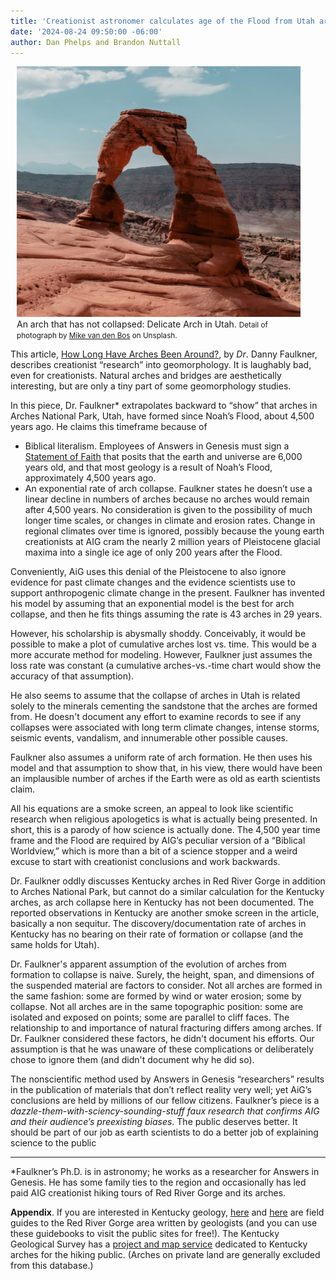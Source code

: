 ```yaml
---
title: 'Creationist astronomer calculates age of the Flood from Utah arch collapse'
date: '2024-08-24 09:50:00 -06:00'
author: Dan Phelps and Brandon Nuttall
---
```


<figure class="on-the-left-side" style="margin-top: 10px; margin-right: 40px; margin-bottom: 10px; margin-left: 10px;">
<img src="/uploads/2024/Van_Den_Bos_Arch_Detail_600.jpg" alt="Delicate Arch"/>
<figcaption>An arch that has not collapsed: Delicate Arch in Utah. <small>Detail of photograph by <a href="https://unsplash.com/photos/person-in-black-jacket-and-blue-denim-jeans-sitting-on-brown-rock-formation-during-daytime-uDKqTcWDc6U">Mike van den Bos</a> on Unsplash.</small>
</figcaption>
</figure>

This article, <a href="https://answersingenesis.org/geology/how-long-have-arches-been-around/">How Long Have Arches Been Around?</a>, by <i>Dr</i>. Danny Faulkner, describes creationist “research” into geomorphology. It is laughably bad, even for creationists. Natural arches and bridges are aesthetically interesting, but are only a tiny part of some geomorphology studies. 

In this piece, Dr. Faulkner* extrapolates backward to “show” that arches in Arches National Park, Utah, have formed since Noah’s Flood, about 4,500 years ago. He claims this timeframe because of 

<ul><li>Biblical literalism. Employees of Answers in Genesis must sign a <a href="https://answersingenesis.org/about/faith/">Statement of Faith</a> that posits that the earth and universe are 6,000 years old, and that most geology is a result of Noah’s Flood, approximately 4,500 years ago. </li>

<li>An exponential rate of arch collapse.  Faulkner states he doesn’t use a linear decline in numbers of arches because no arches would remain after 4,500 years. No consideration is given to the possibility of much longer time scales, or changes in climate and erosion rates. Change in regional climates over time is ignored, possibly because the young earth creationists at AIG cram the nearly 2 million years of Pleistocene glacial maxima into a single ice age of only 200 years after the Flood. </li></ul>

<!--more-->

Conveniently, AiG uses this denial of the Pleistocene to also ignore evidence for past climate changes and the evidence scientists use to support anthropogenic climate change in the present. Faulkner has invented his model by assuming that an exponential model is the best for arch collapse, and then he fits things assuming the rate is 43 arches in 29 years. 

However, his scholarship is abysmally shoddy. Conceivably, it would be possible to make a plot of cumulative arches lost vs. time. This would be a more accurate method for modeling. However, Faulkner just assumes the loss rate was constant (a cumulative arches-vs.-time chart would show the accuracy of that assumption). 

He also seems to assume that the collapse of arches in Utah is related solely to the minerals cementing the sandstone that the arches are formed from. He doesn't document any effort to examine records to see if any collapses were associated with long term climate changes, intense storms, seismic events, vandalism, and innumerable other possible causes. 

Faulkner also assumes a uniform rate of arch formation. He then uses his model and that assumption to show that, in his view, there would have been an implausible number of arches if the Earth were as old as earth scientists claim. 

All his equations are a smoke screen, an appeal to look like scientific research when religious apologetics is what is actually being presented. In short, this is a parody of how science is actually done. The 4,500 year time frame and the Flood are required by AIG’s  peculiar version of a “Biblical Worldview,” which is more than a bit of a science stopper and a weird excuse to start with creationist conclusions and work backwards.

Dr. Faulkner oddly discusses Kentucky arches in Red River Gorge in addition to Arches National Park, but cannot do a similar calculation for the Kentucky arches, as arch collapse here in Kentucky has not been documented. The reported observations in Kentucky are another smoke screen in the article, basically a non sequitur. The discovery/documentation rate of arches in Kentucky has no bearing on their rate of formation or collapse (and the same holds for Utah). 

Dr. Faulkner's apparent assumption of the evolution of arches from formation to collapse is naive. Surely, the height, span, and dimensions of the suspended material are factors to consider. Not all arches are formed in the same fashion: some are formed by wind or water erosion; some by collapse. Not all arches are in the same topographic position: some are isolated and exposed on points; some are parallel to cliff faces. The relationship to and importance of natural fracturing differs among arches. If Dr. Faulkner considered these factors, he didn't document his efforts. Our assumption is that he was unaware of these complications or deliberately chose to ignore them (and didn't document why he did so).

The nonscientific method used by Answers in Genesis “researchers” results in the publication of materials that don’t reflect reality very well; yet AiG’s conclusions are held by millions of our fellow citizens. Faulkner’s piece is a <i>dazzle-them-with-sciency-sounding-stuff faux research that confirms AIG and their audience’s preexisting biases</i>. The public deserves better. It should be part of our job as earth scientists to do a better job of explaining science to the public

 ------

*Faulkner’s Ph.D. is in astronomy; he works as a researcher for Answers in Genesis. He has some family ties to the region and occasionally has led paid AIG creationist hiking tours of Red River Gorge and its arches.

<strong>Appendix</strong>. If you are interested in Kentucky geology, <a href="https://www.uky.edu/KGS/geoky/fieldtrip/2005%20NaturalBridge%20red%20river%20gorge%20guide.pdf">here</a> and <a href="https://www.uky.edu/KGS/geoky/fieldtrip/2010%20Guidebook%20natural%20bridge%20guidebook.pdf">here</a> are field guides to the Red River Gorge area written by geologists (and you can use these guidebooks to visit the public sites for free!). The Kentucky Geological Survey has a <a href="https://kgs.uky.edu/arches/">project and map service</a> dedicated to Kentucky arches for the hiking public. (Arches on private land are generally excluded from this database.)

